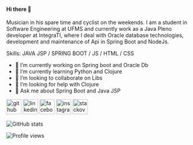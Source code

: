 #### Hi there 👋

Musician in his spare time and cyclist on the weekends. I am a student in Software Engineering at UFMS and currently work as a Java Pleno developer at IntegraTI, where I deal with Oracle database technologies, development and maintenance of Api in Spring Boot and NodeJs.

Skills: JAVA JSP / SPRING BOOT / JS / HTML / CSS

- 🔭 I’m currently working on Spring boot and Oracle Db 
- 🌱 I’m currently learning Python and Clojure 
- 👯 I’m looking to collaborate on Libs 
- 🤔 I’m looking for help with Clojure 
- 💬 Ask me about Spring Boot and Java JSP 


[<img src='https://cdn.jsdelivr.net/npm/simple-icons@3.0.1/icons/github.svg' alt='github' height='40'>](https://github.com/KleberMeira)  [<img src='https://cdn.jsdelivr.net/npm/simple-icons@3.0.1/icons/linkedin.svg' alt='linkedin' height='40'>](https://www.linkedin.com/in/https://www.linkedin.com/in/kleber-m-3b5532b6//)  [<img src='https://cdn.jsdelivr.net/npm/simple-icons@3.0.1/icons/facebook.svg' alt='facebook' height='40'>](https://www.facebook.com/https://www.facebook.com/kleber.meira.16/)  [<img src='https://cdn.jsdelivr.net/npm/simple-icons@3.0.1/icons/instagram.svg' alt='instagram' height='40'>](https://www.instagram.com/https://www.instagram.com/kleber_meiira//)  [<img src='https://cdn.jsdelivr.net/npm/simple-icons@3.0.1/icons/stackoverflow.svg' alt='stackoverflow' height='40'>](https://stackoverflow.com/users/https://stackoverflow.com/users/13899097/klebermeira)  

![GitHub stats](https://github-readme-stats.vercel.app/api?username=KleberMeira&show_icons=true)  

![Profile views](https://gpvc.arturio.dev/KleberMeira)   
